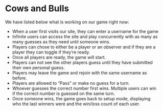 # Cows and Bulls

We have listed below what is working on our game right now: 

 * When a user first visits our site, they can enter a username for the game
 * Infinite users can access the site and play concurrently with as many as many guesses as they need until someone wins. 
 * Players can chose to either be a player or an observer and if they are a player they can toggle if they’re ready. 
 * Once all players are ready, the game will start.
 * Players can not see the other players guess until they have submitted their own personal guess.
 * Players may leave the game and rejoin with the same username as before.
 * Players are allowed to “Pass” or make no guess for a turn.
 * Whoever guesses the correct number first wins. Multiple users can win if the correct number is guessed on the same turn. 
 * Once someone wins, the game goes back to setup mode, displaying who the last winners were and the win/loss count of each user.



